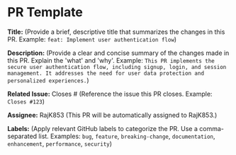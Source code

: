 <!--
  This is a GitHub Pull Request Template designed to be easily parsable and actionable by Large Language Models (LLMs).
  Please follow the structure and provide concise, relevant information for each section.
-->

# PR Template

**Title:** (Provide a brief, descriptive title that summarizes the changes in this PR. Example: `feat: Implement user authentication flow`)

**Description:** (Provide a clear and concise summary of the changes made in this PR. Explain the 'what' and 'why'. Example: `This PR implements the secure user authentication flow, including signup, login, and session management. It addresses the need for user data protection and personalized experiences.`)

**Related Issue:** Closes #<issue-number> (Reference the issue this PR closes. Example: `Closes #123`)

**Assignee:** RajK853 (This PR will be automatically assigned to RajK853.)

**Labels:** (Apply relevant GitHub labels to categorize the PR. Use a comma-separated list. Examples: `bug`, `feature`, `breaking-change`, `documentation`, `enhancement`, `performance`, `security`)